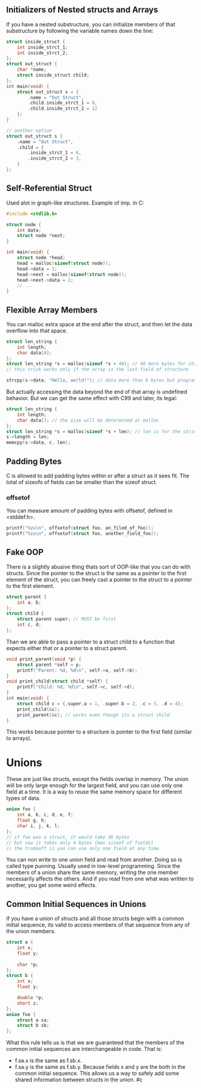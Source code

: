 ## Initializers of Nested structs and Arrays
If you have a nested substructure, you can initialize members of that substructure by following the variable names down the line:
```c
struct inside_struct {
	int inside_strct_1;
	int inside_strct_2;
};
struct out_struct {
	char *name;
	struct inside_struct child;
};
int main(void) {
	struct out_struct s = {
		.name = "Out Struct",
		.child.inside_strct_1 = 8,
		.child.inside_strct_2 = 12
	};
}

// another option
struct out_struct s { 
	.name = "Out Struct",
	.child = {
		.inside_strct_1 = 6,
		.inside_strct_2 = 3,
	}
};
```
## Self-Referential Struct
Used alot in graph-like structures. Example of imp. in C:
```c
#include <stdlib.h>

struct node {
	int data;
	struct node *next;
}

int main(void) {
	struct node *head;
	head = malloc(sizeof(struct node));
	head->data = 1;
	head->next = malloc(sizeof(struct node));
	head->next->data = 2;
	// ...
}
```
## Flexible Array Members
You can malloc extra space at the end after the struct, and then let the data overflow into that space. 
```c
struct len_string {
	int length;
	char data[8];
};
struct len_string *s = malloc(sizeof *s + 40); // 40 more bytes for string data to overflow
// this trick works only if the array is the last field of structure
```
```c
strcpy(s->data, "Hello, world!"); // data more than 8 bytes but program wont crash probably because of the extra 40 bytes.
```
But actually accessing the data beyond the end of that array is undefined behavior. But we can get the same effect with C99 and later, its legal:
```c
struct len_string {
	int length;
	char data[]; // the size will be determined at malloc
};
struct len_string *s = malloc(sizeof *s + len); // len is for the string
s->length = len;
memcpy(s->data, c, len); 
```
## Padding Bytes
C is allowed to add padding bytes within or after a struct as it sees fit. The total of sizeofs of fields can be smaller than the sizeof struct.
### offsetof
You can measure amount of padding bytes with offsetof, defined in <stddef.h>.
```c
printf("%zu\n", offsetof(struct foo, an_filed_of_foo));
printf("%zu\n", offsetof(struct foo, another_field_foo));
```
## Fake OOP
There is a slightly abusive thing thats sort of OOP-like that you can do with structs. Since the pointer to the struct is the same as a pointer to the first element of the struct, you can freely cast a pointer to the struct to a pointer to the first element.
```c
struct parent {
	int a, b;
};
struct child {
	struct parent super; // MUST be first
	int c, d;
};
```
Than we are able to pass a pointer to a struct child to a function that expects either that or a pointer to a struct parent.
```c
void print_parent(void *p) {
	struct parent *self = p;
	printf("Parent: %d, %d\n", self->a, self->b);
}
void print_child(struct child *self) {
	printf("Child: %d, %d\n", self->c, self->d);
}
int main(void) {
	struct child c = {.super.a = 1, .super.b = 2, .c = 3, .d = 4};
	print_child(&c);
	print_parent(&c); // works even though its a struct child
}
```
This works because pointer to a structure is pointer to the first field (similar to arrays). 
# Unions
These are just like structs, except the fields overlap in memory. The union will be only large enough for the largest field, and you can use only one field at a time. It is a way to reuse the same memory space for different types of data. 
```c
union foo {
	int a, b, c, d, e, f;
	float g, h;
	char i, j, k, l;
};
// if foo was a struct, it would take 36 bytes
// but now it takes only 4 bytes (max sizeof of fields)
// the tradeoff is you can use only one field at any time
```
You can non write to one union field and read from another. Doing so is called type punning. Usually used in low-level programming. 
Since the members of a union share the same memory, writing the one member necessarily affects the others. And if you read from one what was written to another, you get some weird effects. 
## Common Initial Sequences in Unions
If you have a union of structs and all those structs begin with a common initial sequence, its valid to access members of that sequence from any of the union members.
```c
struct a {
	int x;
	float y;
	
	char *p;
};
struct b {
	int x;
	float y;

	double *p;
	short z;
};
union foo {
	struct a sa;
	struct b sb;
};
```
What this rule tells us is that we are guaranteed that the members of the common initial sequences are interchangeable in code. That is: 
- f.sa.x is the same as f.sb.x.
- f.sa.y is the same as f.sb.y.
Because fields x and y are the both in the common initial sequence.
This allows us a way to safely add some shared information between structs in the union.
#c